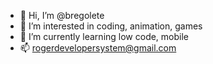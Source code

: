 - 👋 Hi, I’m @bregolete
- 👀 I’m interested in coding, animation, games
- 🌱 I’m currently learning low code, mobile
- 📫 rogerdevelopersystem@gmail.com

<!---
bregolete/bregolete is a ✨ special ✨ repository because its `README.md` (this file) appears on your GitHub profile.
You can click the Preview link to take a look at your changes.
--->
